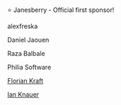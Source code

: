 ⭐ Janesberry - Official first sponsor!

alexfreska

Daniel Jaouen

Raza Balbale

Philia Software

[Florian Kraft](https://github.com/floriank)

[Ian Knauer](https://github.com/ianknauer)
